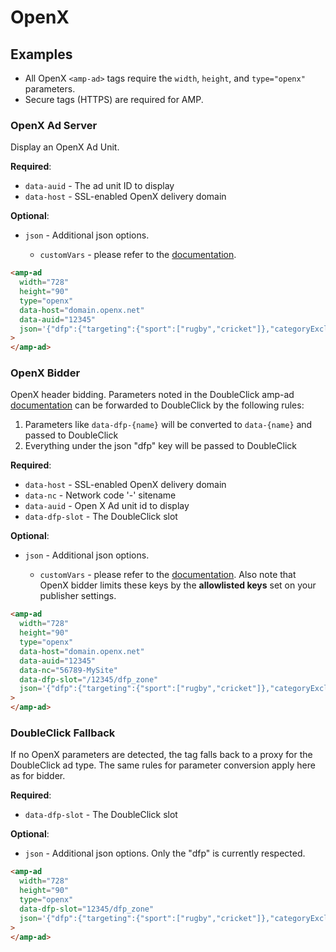 <!---
Copyright 2016 The AMP HTML Authors. All Rights Reserved.

Licensed under the Apache License, Version 2.0 (the "License");
you may not use this file except in compliance with the License.
You may obtain a copy of the License at

      http://www.apache.org/licenses/LICENSE-2.0

Unless required by applicable law or agreed to in writing, software
distributed under the License is distributed on an "AS-IS" BASIS,
WITHOUT WARRANTIES OR CONDITIONS OF ANY KIND, either express or implied.
See the License for the specific language governing permissions and
limitations under the License.
-->

# OpenX

## Examples

-   All OpenX `<amp-ad>` tags require the `width`, `height`, and `type="openx"` parameters.
-   Secure tags (HTTPS) are required for AMP.

### OpenX Ad Server

Display an OpenX Ad Unit.

**Required**:

-   `data-auid` - The ad unit ID to display
-   `data-host` - SSL-enabled OpenX delivery domain

**Optional**:

-   `json` - Additional json options.

    -   `customVars` - please refer to the [documentation](https://docs.openx.com/Content/developers/ad_request_api/custom_variables_in_ad_calls.html).

```html
<amp-ad
  width="728"
  height="90"
  type="openx"
  data-host="domain.openx.net"
  data-auid="12345"
  json='{"dfp":{"targeting":{"sport":["rugby","cricket"]},"categoryExclusions":["health"],"tagForChildDirectedTreatment":1},"openx":{"customVars":{"marco":"polo","fates":["clothos","lachesis","atropos"]}}}'
>
</amp-ad>
```

### OpenX Bidder

OpenX header bidding. Parameters noted in the DoubleClick amp-ad [documentation](https://github.com/ampproject/amphtml/blob/main/ads/google/doubleclick.md) can be forwarded to DoubleClick by the following rules:

1. Parameters like `data-dfp-{name}` will be converted to `data-{name}` and passed to DoubleClick
2. Everything under the json "dfp" key will be passed to DoubleClick

**Required**:

-   `data-host` - SSL-enabled OpenX delivery domain
-   `data-nc` - Network code '-' sitename
-   `data-auid` - Open X Ad unit id to display
-   `data-dfp-slot` - The DoubleClick slot

**Optional**:

-   `json` - Additional json options.

    -   `customVars` - please refer to the [documentation](https://docs.openx.com/Content/developers/ad_request_api/custom_variables_in_ad_calls.html). Also note that OpenX bidder limits these keys by the **allowlisted keys** set on your publisher settings.

```html
<amp-ad
  width="728"
  height="90"
  type="openx"
  data-host="domain.openx.net"
  data-auid="12345"
  data-nc="56789-MySite"
  data-dfp-slot="/12345/dfp_zone"
  json='{"dfp":{"targeting":{"sport":["rugby","cricket"]},"categoryExclusions":["health"],"tagForChildDirectedTreatment":1},"openx":{"customVars":{"marco":"polo","fates":["clothos","lachesis","atropos"]}}}'
>
</amp-ad>
```

### DoubleClick Fallback

If no OpenX parameters are detected, the tag falls back to a proxy for the DoubleClick ad type. The same rules for
parameter conversion apply here as for bidder.

**Required**:

-   `data-dfp-slot` - The DoubleClick slot

**Optional**:

-   `json` - Additional json options. Only the "dfp" is currently respected.

```html
<amp-ad
  width="728"
  height="90"
  type="openx"
  data-dfp-slot="12345/dfp_zone"
  json='{"dfp":{"targeting":{"sport":["rugby","cricket"]},"categoryExclusions":["health"],"tagForChildDirectedTreatment":1}}'
>
</amp-ad>
```
